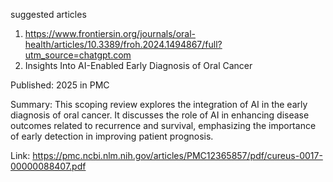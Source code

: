 suggested articles
1. https://www.frontiersin.org/journals/oral-health/articles/10.3389/froh.2024.1494867/full?utm_source=chatgpt.com
2. Insights Into AI-Enabled Early Diagnosis of Oral Cancer

Published: 2025 in PMC

Summary: This scoping review explores the integration of AI in the early diagnosis of oral cancer. It discusses the role of AI in enhancing disease outcomes related to recurrence and survival, emphasizing the importance of early detection in improving patient prognosis.

Link: 
https://pmc.ncbi.nlm.nih.gov/articles/PMC12365857/pdf/cureus-0017-00000088407.pdf
